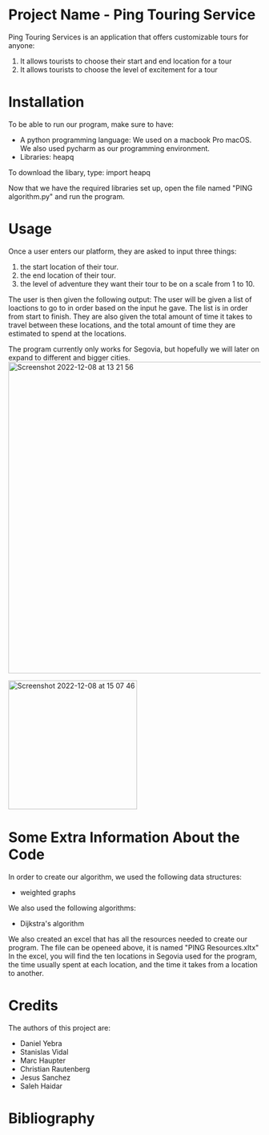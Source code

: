 # Project Name - Ping Touring Service

Ping Touring Services is an application that offers customizable tours for anyone:
1) It allows tourists to choose their start and end location for a tour
2) It allows tourists to choose the level of excitement for a tour

# Installation

To be able to run our program, make sure to have:
- A python programming language: We used on a macbook Pro macOS. We also used pycharm as our programming environment.
- Libraries: heapq

To download the libary, type:
import heapq

Now that we have the required libraries set up, open the file named "PING algorithm.py" and run the program.

# Usage

Once a user enters our platform, they are asked to input three things: 
1) the start location of their tour.
2) the end location of their tour. 
3) the level of adventure they want their tour to be on a scale from 1 to 10.

The user is then given the following output: 
The user will be given a list of loactions to go to in order based on the input he gave. The list is in order from start to finish. They are also given the total amount of time it takes to travel between these locations, and the total amount of time they are estimated to spend at the locations.

The program currently only works for Segovia, but hopefully we will later on expand to different and bigger cities. 
<img width="621" alt="Screenshot 2022-12-08 at 13 21 56" src="https://user-images.githubusercontent.com/118168121/206470987-4d3361b2-eda7-410b-a611-3b1c6c54cbc4.png">


<img width="257" alt="Screenshot 2022-12-08 at 15 07 46" src="https://user-images.githubusercontent.com/118168121/206471050-498a3105-6a91-4596-95e8-4fc952d8d0bd.png">



# Some Extra Information About the Code

In order to create our algorithm, we used the following data structures:
- weighted graphs

We also used the following algorithms:
- Dijkstra's algorithm

We also created an excel that has all the resources needed to create our program. The file can be openeed above, it is named "PING Resources.xltx"
In the excel, you will find the ten locations in Segovia used for the program, the time usually spent at each location, and the time it takes from a
location to another.

# Credits

The authors of this project are:
- Daniel Yebra
- Stanislas Vidal
- Marc Haupter
- Christian Rautenberg
- Jesus Sanchez
- Saleh Haidar

# Bibliography
